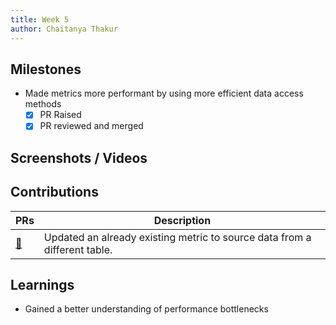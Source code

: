```yaml
---
title: Week 5
author: Chaitanya Thakur
---
```


## Milestones

- Made metrics more performant by using more efficient data access methods
  - [x] PR Raised
  - [x] PR reviewed and merged

## Screenshots / Videos

## Contributions

| PRs                                              | Description                                                               |
| ------------------------------------------------ | ------------------------------------------------------------------------- |
| [🔗](https://github.com/glific/glific/pull/2969) | Updated an already existing metric to source data from a different table. |

## Learnings

- Gained a better understanding of performance bottlenecks
